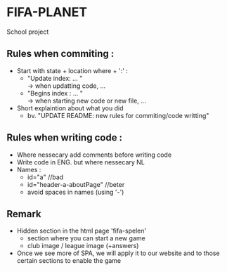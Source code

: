 # FIFA-PLANET
School project

## Rules when commiting : 
* Start with state + location where + ':' :
    - "Update index: ... " \
        -> when updatting code, ...
    - "Begins index : ... " \
        -> when starting new code or new file, ...
* Short explaintion about what you did 
    - bv. "UPDATE README: new rules for commiting/code writting" 

## Rules when writing code :
* Where nessecary add comments before writing code 
* Write code in ENG. but where nessecary NL
* Names :
    - id="a" //bad 
    - id="header-a-aboutPage" //beter 
    - avoid spaces in names (using '-')

## Remark 
* Hidden section in the html page 'fifa-spelen'
    - section where you can start a new game  
    - club image / league image (+answers)
* Once we see more of SPA, we will apply it to our website and to those certain sections to enable the game